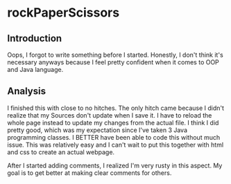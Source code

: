 # rockPaperScissors

## Introduction

Oops, I forgot to write something before I started. Honestly, I don't think it's necessary anyways because I feel pretty confident when it comes to OOP and Java language.

## Analysis

I finished this with close to no hitches. The only hitch came because I didn't realize that my Sources don't update when I save it. I have to reload the whole page instead to update my changes from the actual file. I think I did pretty good, which was my expectation since I've taken 3 Java programming classes. I BETTER have been able to code this without much issue. This was relatively easy and I can't wait to put this together with html and css to create an actual webpage.

After I started adding comments, I realized I'm very rusty in this aspect. My goal is to get better at making clear comments for others.